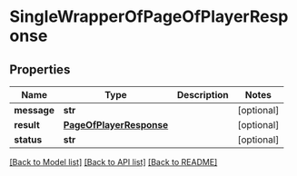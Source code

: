 # SingleWrapperOfPageOfPlayerResponse

## Properties
Name | Type | Description | Notes
------------ | ------------- | ------------- | -------------
**message** | **str** |  | [optional] 
**result** | [**PageOfPlayerResponse**](PageOfPlayerResponse.md) |  | [optional] 
**status** | **str** |  | [optional] 

[[Back to Model list]](../README.md#documentation-for-models) [[Back to API list]](../README.md#documentation-for-api-endpoints) [[Back to README]](../README.md)

